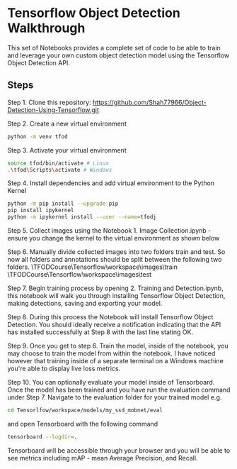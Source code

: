 
# Tensorflow Object Detection Walkthrough

This set of Notebooks provides a complete set of code to be able to train and leverage your own custom object detection model using the Tensorflow Object Detection API.



## Steps
Step 1. Clone this repository: https://github.com/Shah77966/Object-Detection-Using-Tensorflow.git

Step 2. Create a new virtual environment
```bash 
python -m venv tfod
```

Step 3. Activate your virtual environment
```bash
source tfod/bin/activate # Linux
.\tfod\Scripts\activate # Windows
```
Step 4. Install dependencies and add virtual environment to the Python Kernel
```bash
python -m pip install --upgrade pip
pip install ipykernel
python -m ipykernel install --user --name=tfodj
```
Step 5. Collect images using the Notebook 1. Image Collection.ipynb - ensure you change the kernel to the virtual environment as shown below

Step 6. Manually divide collected images into two folders train and test. So now all folders and annotations should be split between the following two folders.
\TFODCourse\Tensorflow\workspace\images\train
\TFODCourse\Tensorflow\workspace\images\test

Step 7. Begin training process by opening 2. Training and Detection.ipynb, this notebook will walk you through installing Tensorflow Object Detection, making detections, saving and exporting your model.

Step 8. During this process the Notebook will install Tensorflow Object Detection. You should ideally receive a notification indicating that the API has installed successfully at Step 8 with the last line stating OK.

Step 9. Once you get to step 6. Train the model, inside of the notebook, you may choose to train the model from within the notebook. I have noticed however that training inside of a separate terminal on a Windows machine you're able to display live loss metrics.



Step 10. You can optionally evaluate your model inside of Tensorboard. Once the model has been trained and you have run the evaluation command under Step 7. Navigate to the evaluation folder for your trained model e.g.

```bash
cd Tensorlfow/workspace/models/my_ssd_mobnet/eval
```
and open Tensorboard with the following command
```bash
tensorboard --logdir=.
```
Tensorboard will be accessible through your browser and you will be able to see metrics including mAP - mean Average Precision, and Recall.
